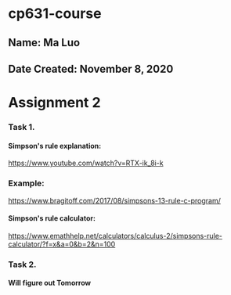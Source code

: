 # cp631-course

## Name: Ma Luo

## Date Created: November 8, 2020

# Assignment 2

### Task 1.

#### Simpson's rule explanation:

https://www.youtube.com/watch?v=RTX-ik_8i-k


### Example:

https://www.bragitoff.com/2017/08/simpsons-13-rule-c-program/

#### Simpson's rule calculator: 

https://www.emathhelp.net/calculators/calculus-2/simpsons-rule-calculator/?f=x&a=0&b=2&n=100

### Task 2.

#### Will figure out Tomorrow
